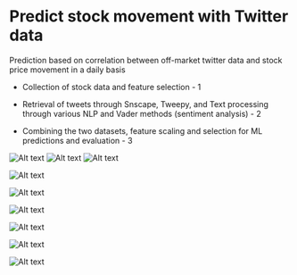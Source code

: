 
# Predict stock movement with Twitter data
Prediction based on correlation between off-market twitter data and stock price movement in a daily basis

- Collection of stock data and feature selection - 1

- Retrieval of tweets through Snscape, Tweepy, and Text processing through various NLP and Vader methods (sentiment analysis)  - 2

- Combining the two datasets, feature scaling and selection for ML predictions and evaluation - 3



![Alt text](https://github.com/doguma/Predict-stock-movement-with-Twitter-data/blob/main/project%20slides/nlp1.png?raw=true)
![Alt text](https://github.com/doguma/Predict-stock-movement-with-Twitter-data/blob/main/project%20slides/nlp2.png?raw=true)
![Alt text](https://github.com/doguma/Predict-stock-movement-with-Twitter-data/blob/main/project%20slides/nlp3.png?raw=true)

![Alt text](https://github.com/doguma/Predict-stock-movement-with-Twitter-data/blob/main/project%20slides/nlp4.png?raw=true)

![Alt text](https://github.com/doguma/Predict-stock-movement-with-Twitter-data/blob/main/project%20slides/nlp5.png?raw=true)

![Alt text](https://github.com/doguma/Predict-stock-movement-with-Twitter-data/blob/main/project%20slides/final_chart_nlp.png?raw=true)

![Alt text](https://github.com/doguma/Predict-stock-movement-with-Twitter-data/blob/main/project%20slides/different_classifiers.png?raw=true)

![Alt text](https://github.com/doguma/Predict-stock-movement-with-Twitter-data/blob/main/project%20slides/rf_column_importance.png?raw=true)

![Alt text](https://github.com/doguma/Predict-stock-movement-with-Twitter-data/blob/main/project%20slides/nlp7.png?raw=true)

